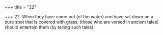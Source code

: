 +++
title = "22"

+++
22. When they have come out (of the water) and have sat down on a pure spot that is covered with grass, (those who are versed in ancient tales) should entertain them (by telling such tales).
